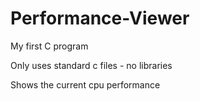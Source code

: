 # Performance-Viewer

My first C program

Only uses standard c files - no libraries

Shows the current cpu performance
